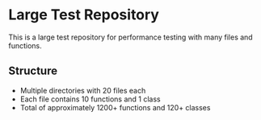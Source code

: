 
# Large Test Repository

This is a large test repository for performance testing with many files and functions.

## Structure

- Multiple directories with 20 files each
- Each file contains 10 functions and 1 class
- Total of approximately 1200+ functions and 120+ classes
  